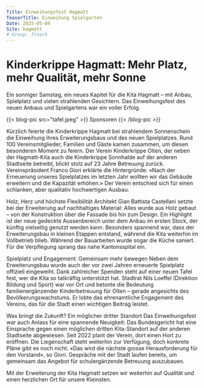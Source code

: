 ```yaml
---
Title: Einweihungsfest Hagmatt
TeaserTitle: Einweihung Spielgarten
Date: 2025-05-09
Site: hagmatt
# Group: frosch
---
```

# Kinderkrippe Hagmatt: Mehr Platz, mehr Qualität, mehr Sonne

Ein sonniger Samstag, ein neues Kapitel für die Kita Hagmatt – mit Anbau, Spielplatz und vielen strahlenden Gesichtern. Das Einweihungsfest des neuen Anbaus und Spielgartens war ein voller Erfolg.


{{< blog-pic src="tafel.jpeg" >}}
Sponsoren
{{< /blog-pic >}}

Kürzlich feierte die Kinderkrippe Hagmatt bei strahlendem Sonnenschein die Einweihung ihres Erweiterungsbaus und des neuen Spielplatzes. Rund 100 Vereinsmitglieder, Familien und Gäste kamen zusammen, um diesen besonderen Moment zu feiern. Der Verein Kinderkrippe Olten, der neben der Hagmatt-Kita auch die Kinderkrippe Sonnhalde auf der anderen Stadtseite betreibt, blickt stolz auf 23 Jahre Betreuung zurück. Vereinspräsident Franco Giori erklärte die Hintergründe: «Nach der Erneuerung unseres Spielplatzes im letzten Jahr wollten wir das Gebäude erweitern und die Kapazität erhöhen.» Der Verein entschied sich für einen schlanken, aber qualitativ hochwertigen Ausbau.

Holz, Herz und höchste Flexibilität
Architekt Gian Battista Castellani setzte bei der Erweiterung auf nachhaltiges Material: Alles wurde aus Holz gebaut – von der Konstruktion über die Fassade bis hin zum Design. Ein Highlight ist der neue gedeckte Aussenbereich unter dem Anbau im ersten Stock, der künftig vielseitig genutzt werden kann. Besonders spannend war, dass der Erweiterungsbau in kleinen Etappen entstand, während die Kita weiterhin im Vollbetrieb blieb. Während der Bauarbeiten wurde sogar die Küche saniert. Für die Verpflegung sprang das nahe Kantonsspital ein.

Spielplatz und Engagement: Gemeinsam mehr bewegen
Neben dem Erweiterungsbau wurde auch der vor zwei Jahren erneuerte Spielplatz offiziell eingeweiht. Dank zahlreicher Spenden steht auf einer neuen Tafel fest, wer die Kita so tatkräftig unterstützt hat. Stadtrat Nils Loeffel (Direktion Bildung und Sport) war vor Ort und betonte die Bedeutung familienergänzender Kinderbetreuung für Olten – gerade angesichts des Bevölkerungswachstums. Er lobte das ehrenamtliche Engagement des Vereins, das für die Stadt einen wichtigen Beitrag leistet.

Was bringt die Zukunft? Ein möglicher dritter Standort
Das Einweihungsfest war auch Anlass für eine spannende Neuigkeit: Das Bundesgericht hat eine Einsprache gegen einen möglichen dritten Kita-Standort auf der anderen Stadtseite abgewiesen. Seit 2022 plant der Verein, dort einen Hort zu eröffnen. Die Liegenschaft steht weiterhin zur Verfügung, doch konkrete Pläne gibt es noch nicht.
«Das wird die nächste grosse Herausforderung für den Vorstand», so Giori. Gespräche mit der Stadt laufen bereits, um gemeinsam das Angebot für schulergänzende Betreuung auszubauen.

Mit der Erweiterung der Kita Hagmatt setzen wir weiterhin auf Qualität und einen herzlichen Ort für unsere Kleinsten.


